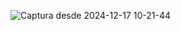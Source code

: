 ![Captura desde 2024-12-17 10-21-44](https://github.com/user-attachments/assets/64b06d64-1a8a-4902-88bb-e1c738ca5c83)
